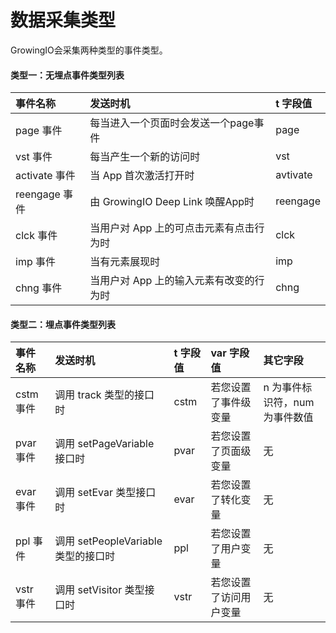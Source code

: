 # 数据采集类型

GrowingIO会采集两种类型的事件类型。

#### 类型一：无埋点事件类型列表 <a id="lei-xing-yi-wu-mai-dian-shi-jian-lei-xing-lie-biao"></a>

| 事件名称 | 发送时机 | t 字段值 |
| :--- | :--- | :--- |
| page 事件 | 每当进入一个页面时会发送一个page事件 | page |
| vst 事件 | 每当产生一个新的访问时 | vst |
| activate 事件 | 当 App 首次激活打开时 | avtivate |
| reengage 事件 | 由 GrowingIO Deep Link 唤醒App时 | reengage |
| clck 事件 | 当用户对 App 上的可点击元素有点击行为时 | clck |
| imp 事件 | 当有元素展现时 | imp |
| chng 事件 | 当用户对 App 上的输入元素有改变的行为时 | chng |

#### 类型二：埋点事件类型列表 <a id="lei-xing-er-mai-dian-shi-jian-lei-xing-lie-biao"></a>

| 事件名称 | 发送时机 | t 字段值 | var 字段值 | 其它字段 |
| :--- | :--- | :--- | :--- | :--- |
| cstm 事件 | 调用 track 类型的接口时 | cstm | 若您设置了事件级变量 | n 为事件标识符，num为事件数值 |
| pvar 事件 | 调用 setPageVariable 接口时 | pvar | 若您设置了页面级变量 | 无 |
| evar 事件 | 调用 setEvar 类型接口时 | evar | 若您设置了转化变量 | 无 |
| ppl 事件 | 调用 setPeopleVariable 类型的接口时 | ppl | 若您设置了用户变量 | 无 |
| vstr 事件 | 调用 setVisitor 类型接口时 | vstr | 若您设置了访问用户变量 | 无 |

